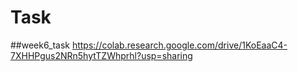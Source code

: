 # Task

##week6_task
https://colab.research.google.com/drive/1KoEaaC4-7XHHPgus2NRn5hytTZWhprhl?usp=sharing
